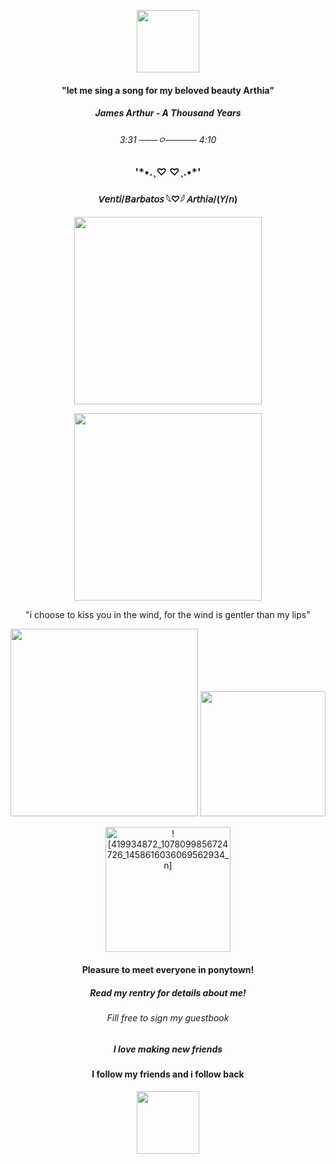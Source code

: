 <p align="center">   
<img width="100" src="https://github.com/BarbatosWife/BarbatosWife/assets/151441588/ad385487-92f8-495e-93f3-2d22ed8ae582 alt="![free_to_use___venti_pixel_icon___psd_by_doosio_devbfnz]">    
 </p> 
 <h4 align="center">"let me sing a song for my beloved beauty Arthia"</h4>
  <h5 align="center">James Arthur - A Thousand Years</h5>
 <h6 align="center">3:31 ───ㅇ───── 4:10</h6>
<h3 align="center"> '*•.¸♡ ♡¸.•*'</h3>
<h4 align="center">𝘝𝘦𝘯𝘵𝘪/𝘉𝘢𝘳𝘣𝘢𝘵𝘰𝘴 𓆩♡𓆪 𝘈𝘳𝘵𝘩𝘪𝘢/(𝘠/𝘯)</h4>
<p align="center">   
<img width="300" src="https://github.com/BarbatosWife/BarbatosWife/assets/151441588/ee085f5d-9441-4ef4-ac72-bc8479caf2a0 alt="![div75]">    
 </p> 
 <p align="center">   
<img width="300" src="https://github.com/BarbatosWife/BarbatosWife/assets/151441588/71440fd2-db0d-49f7-956b-4557baa45a73 alt="![image]">  
   </p>
   <p align="center">   
  "i choose to kiss you in the wind, for the wind is gentler than my lips"
 </p>
  <p align="center">   
<img width="300" src="https://github.com/BarbatosWife/BarbatosWife/assets/151441588/44f7f727-4934-45ae-96b2-0973ca4d4c7e alt=![pony-town-♫ - _ 💮 Beauty of a flower-boop-sit-blush-tears-blinking-name-padded-5x (1)]"> 
   <img width="200" src="https://github.com/BarbatosWife/BarbatosWife/assets/151441588/d304e8a2-1918-46cf-962c-655587f28e61 alt=![pony-town-☁ - A divine life-sit-blinking-name-padded-5x]">  
    </p>   
      <p align="center"> 
<img width="200" src=https://github.com/BarbatosWife/BarbatosWife/assets/151441588/c0a990b1-536c-44a9-8788-30cc44580aea) alt= ![419934872_1078099856724726_1458616036069562934_n] 
  </p> 
<h4 align="center"> Pleasure to meet everyone in ponytown!</h4>   
<h5 align="center">Read my rentry for details about me!</h5>
<h6 align="center">Fill free to sign my guestbook</h6>
<h5 align="center">I love making new friends</h5>
<h4 align="center">I follow my friends and i follow back</h4> 
 <p align="center">   
<img width="100" src="https://github.com/BarbatosWife/BarbatosWife/assets/151441588/f4d93850-e27f-4edd-b921-ddebd7347357 alt=![419959023_3525946457628020_1052766920181189543_n]"> 
 </p>

